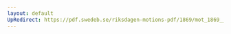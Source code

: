 ```yaml
---
layout: default
UpRedirect: https://pdf.swedeb.se/riksdagen-motions-pdf/1869/mot_1869__ak__00135/mot_1869__ak__00135_002.pdf
---
```

